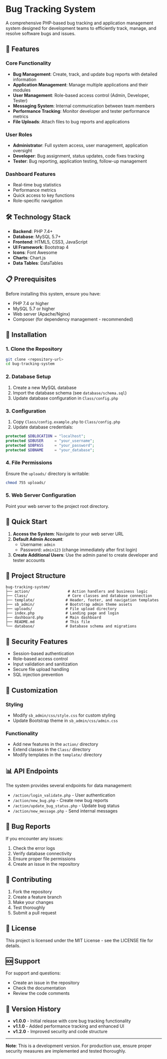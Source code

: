 # Bug Tracking System

A comprehensive PHP-based bug tracking and application management system designed for development teams to efficiently track, manage, and resolve software bugs and issues.

## 🚀 Features

### Core Functionality
- **Bug Management**: Create, track, and update bug reports with detailed information
- **Application Management**: Manage multiple applications and their modules
- **User Management**: Role-based access control (Admin, Developer, Tester)
- **Messaging System**: Internal communication between team members
- **Performance Tracking**: Monitor developer and tester performance metrics
- **File Uploads**: Attach files to bug reports and applications

### User Roles
- **Administrator**: Full system access, user management, application oversight
- **Developer**: Bug assignment, status updates, code fixes tracking
- **Tester**: Bug reporting, application testing, follow-up management

### Dashboard Features
- Real-time bug statistics
- Performance metrics
- Quick access to key functions
- Role-specific navigation

## 🛠️ Technology Stack

- **Backend**: PHP 7.4+
- **Database**: MySQL 5.7+
- **Frontend**: HTML5, CSS3, JavaScript
- **UI Framework**: Bootstrap 4
- **Icons**: Font Awesome
- **Charts**: Chart.js
- **Data Tables**: DataTables

## 📋 Prerequisites

Before installing this system, ensure you have:

- PHP 7.4 or higher
- MySQL 5.7 or higher
- Web server (Apache/Nginx)
- Composer (for dependency management - recommended)

## 🔧 Installation

### 1. Clone the Repository
```bash
git clone <repository-url>
cd bug-tracking-system
```

### 2. Database Setup
1. Create a new MySQL database
2. Import the database schema (see `database/schema.sql`)
3. Update database configuration in `Class/config.php`

### 3. Configuration
1. Copy `Class/config.example.php` to `Class/config.php`
2. Update database credentials:
```php
protected $DBLOCATION = "localhost";
protected $DBUSER     = "your_username";
protected $DBPASS     = "your_password";
protected $DBNAME     = "your_database";
```

### 4. File Permissions
Ensure the `uploads/` directory is writable:
```bash
chmod 755 uploads/
```

### 5. Web Server Configuration
Point your web server to the project root directory.

## 🚀 Quick Start

1. **Access the System**: Navigate to your web server URL
2. **Default Admin Account**: 
   - Username: `admin`
   - Password: `admin123` (change immediately after first login)
3. **Create Additional Users**: Use the admin panel to create developer and tester accounts

## 📁 Project Structure

```
bug-tracking-system/
├── action/                 # Action handlers and business logic
├── Class/                  # Core classes and database connection
├── template/              # Header, footer, and navigation templates
├── sb_admin/              # Bootstrap admin theme assets
├── uploads/               # File upload directory
├── index.php              # Landing page and login
├── dashboard.php          # Main dashboard
├── README.md              # This file
└── database/              # Database schema and migrations
```

## 🔐 Security Features

- Session-based authentication
- Role-based access control
- Input validation and sanitization
- Secure file upload handling
- SQL injection prevention

## 🎨 Customization

### Styling
- Modify `sb_admin/css/style.css` for custom styling
- Update Bootstrap theme in `sb_admin/css/admin.css`

### Functionality
- Add new features in the `action/` directory
- Extend classes in the `Class/` directory
- Modify templates in the `template/` directory

## 📊 API Endpoints

The system provides several endpoints for data management:

- `/action/login_validate.php` - User authentication
- `/action/new_bug.php` - Create new bug reports
- `/action/update_bug_status.php` - Update bug status
- `/action/new_message.php` - Send internal messages

## 🐛 Bug Reports

If you encounter any issues:

1. Check the error logs
2. Verify database connectivity
3. Ensure proper file permissions
4. Create an issue in the repository

## 🤝 Contributing

1. Fork the repository
2. Create a feature branch
3. Make your changes
4. Test thoroughly
5. Submit a pull request

## 📄 License

This project is licensed under the MIT License - see the LICENSE file for details.

## 🆘 Support

For support and questions:
- Create an issue in the repository
- Check the documentation
- Review the code comments

## 🔄 Version History

- **v1.0.0** - Initial release with core bug tracking functionality
- **v1.1.0** - Added performance tracking and enhanced UI
- **v1.2.0** - Improved security and code structure

---

**Note**: This is a development version. For production use, ensure proper security measures are implemented and tested thoroughly.